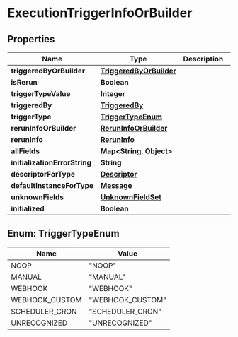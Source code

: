 # ExecutionTriggerInfoOrBuilder

## Properties
Name | Type | Description | Notes
------------ | ------------- | ------------- | -------------
**triggeredByOrBuilder** | [**TriggeredByOrBuilder**](TriggeredByOrBuilder.md) |  |  [optional]
**isRerun** | **Boolean** |  |  [optional]
**triggerTypeValue** | **Integer** |  |  [optional]
**triggeredBy** | [**TriggeredBy**](TriggeredBy.md) |  |  [optional]
**triggerType** | [**TriggerTypeEnum**](#TriggerTypeEnum) |  |  [optional]
**rerunInfoOrBuilder** | [**RerunInfoOrBuilder**](RerunInfoOrBuilder.md) |  |  [optional]
**rerunInfo** | [**RerunInfo**](RerunInfo.md) |  |  [optional]
**allFields** | **Map&lt;String, Object&gt;** |  |  [optional]
**initializationErrorString** | **String** |  |  [optional]
**descriptorForType** | [**Descriptor**](Descriptor.md) |  |  [optional]
**defaultInstanceForType** | [**Message**](Message.md) |  |  [optional]
**unknownFields** | [**UnknownFieldSet**](UnknownFieldSet.md) |  |  [optional]
**initialized** | **Boolean** |  |  [optional]

<a name="TriggerTypeEnum"></a>
## Enum: TriggerTypeEnum
Name | Value
---- | -----
NOOP | &quot;NOOP&quot;
MANUAL | &quot;MANUAL&quot;
WEBHOOK | &quot;WEBHOOK&quot;
WEBHOOK_CUSTOM | &quot;WEBHOOK_CUSTOM&quot;
SCHEDULER_CRON | &quot;SCHEDULER_CRON&quot;
UNRECOGNIZED | &quot;UNRECOGNIZED&quot;

